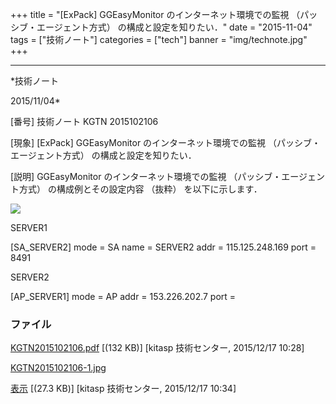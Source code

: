 ﻿+++
title = "[ExPack] GGEasyMonitor のインターネット環境での監視 （パッシブ・エージェント方式） の構成と設定を知りたい．"
date = "2015-11-04"
tags = ["技術ノート"]
categories = ["tech"]
banner = "img/technote.jpg"
+++

-----------------------------------------------------------------------------------------------------------------------------

*技術ノート

2015/11/04*


[番号]
技術ノート KGTN 2015102106

[現象]
[ExPack] GGEasyMonitor のインターネット環境での監視
（パッシブ・エージェント方式） の構成と設定を知りたい．

[説明]
GGEasyMonitor のインターネット環境での監視
（パッシブ・エージェント方式） の構成例とその設定内容 （抜粋）
を以下に示します．

![](http://techreport.kitasp.net/attachments/download/2365/KGTN2015102106-1.jpg)

SERVER1

[SA_SERVER2]
mode = SA
name = SERVER2
addr = 115.125.248.169
port = 8491

SERVER2

[AP_SERVER1]
mode = AP
addr = 153.226.202.7
port =


### ファイル

 
 


[KGTN2015102106.pdf](http://techreport.kitasp.net/attachments/download/2362/KGTN2015102106.pdf)
 [(132 KB)] [kitasp 技術センター, 2015/12/17
10:28]

[KGTN2015102106-1.jpg](http://techreport.kitasp.net/attachments/download/2365/KGTN2015102106-1.jpg)

[表示](http://techreport.kitasp.net/attachments/2365/KGTN2015102106-1.jpg "表示")
 [(27.3 KB)] [kitasp 技術センター, 2015/12/17
10:34]


 


 

